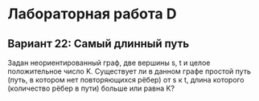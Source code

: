 # Лабораторная работа D
## Вариант 22: Самый длинный путь
Задан неориентированный граф, две вершины s, t и целое положительное число K. Существует ли в данном графе простой путь (путь, в котором нет повторяющихся рёбер) от s к t, длина которого (количество рёбер в пути) больше или равна K?